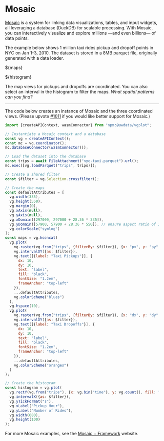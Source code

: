 # Mosaic

[Mosaic](https://uwdata.github.io/mosaic/) is a system for linking data visualizations, tables, and input widgets, all leveraging a database (DuckDB) for scalable processing. With Mosaic, you can interactively visualize and explore millions —and even billions— of data points.

The example below shows 1 million taxi rides pickup and dropoff points in NYC on Jan 1-3, 2010. The dataset is stored in a 8MB parquet file, originally generated with a data loader.

${maps}

${histogram}

The map views for pickups and dropoffs are coordinated. You can also select an interval in the histogram to filter the maps.
_What spatial patterns can you find?_

---

The code below creates an instance of Mosaic and the three coordinated views. (Please upvote [#1011](https://github.com/observablehq/framework/issues/1011) if you would like better support for Mosaic.)

```js echo
import {createAPIContext, wasmConnector} from "npm:@uwdata/vgplot";

// Instantiate a Mosaic context and a database
const vg = createAPIContext();
const mc = vg.coordinator();
mc.databaseConnector(wasmConnector());

// Load the dataset into the database
const trips = await FileAttachment("nyc-taxi.parquet").url();
mc.exec([vg.loadParquet("trips", trips)]);

// Create a shared filter
const $filter = vg.Selection.crossfilter();

// Create the maps
const defaultAttributes = [
  vg.width(335),
  vg.height(550),
  vg.margin(0),
  vg.xAxis(null),
  vg.yAxis(null),
  vg.xDomain([297000, 297000 + 28.36 * 335]),
  vg.yDomain([57900, 57900 + 28.36 * 550]), // ensure aspect ratio of 1
  vg.colorScale("symlog")
];
const maps = vg.hconcat(
  vg.plot(
    vg.raster(vg.from("trips", {filterBy: $filter}), {x: "px", y: "py", imageRendering: "pixelated"}),
    vg.intervalXY({as: $filter}),
    vg.text([{label: "Taxi Pickups"}], {
      dx: 10,
      dy: 10,
      text: "label",
      fill: "black",
      fontSize: "1.2em",
      frameAnchor: "top-left"
    }),
    ...defaultAttributes,
    vg.colorScheme("blues")
  ),
  vg.hspace(10),
  vg.plot(
    vg.raster(vg.from("trips", {filterBy: $filter}), {x: "dx", y: "dy", imageRendering: "pixelated"}),
    vg.intervalXY({as: $filter}),
    vg.text([{label: "Taxi Dropoffs"}], {
      dx: 10,
      dy: 10,
      text: "label",
      fill: "black",
      fontSize: "1.2em",
      frameAnchor: "top-left"
    }),
    ...defaultAttributes,
    vg.colorScheme("oranges")
  )
);

// Create the histogram
const histogram = vg.plot(
  vg.rectY(vg.from("trips"), {x: vg.bin("time"), y: vg.count(), fill: "steelblue", inset: 0.5}),
  vg.intervalX({as: $filter}),
  vg.yTickFormat("s"),
  vg.xLabel("Pickup Hour"),
  vg.yLabel("Number of Rides"),
  vg.width(680),
  vg.height(100)
);
```

For more Mosaic examples, see the [Mosaic + Framework](https://uwdata.github.io/mosaic-framework-example/) website.
